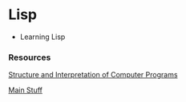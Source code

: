 # Lisp
+ Learning Lisp

### Resources 
[Structure and Interpretation of Computer Programs](https://ocw.mit.edu/courses/electrical-engineering-and-computer-science/6-001-structure-and-interpretation-of-computer-programs-spring-2005/)

[Main Stuff](https://common-lisp.net/tutorials)  
